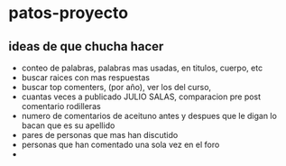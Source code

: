 # patos-proyecto

## ideas de que chucha hacer

* conteo de palabras, palabras mas usadas, en titulos, cuerpo, etc
* buscar raices con mas respuestas
* buscar top comenters, (por año), ver los del curso, 
* cuantas veces a publicado JULIO SALAS, comparacion pre post comentario rodilleras
* numero de comentarios de aceituno antes y despues que le digan lo bacan que es su apellido
* pares de personas que mas han discutido
* personas que han comentado una sola vez en el foro
* 

